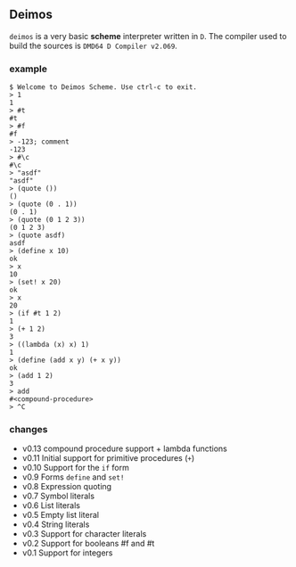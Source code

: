 ## Deimos

`deimos` is a very basic **scheme** interpreter written in `D`. The compiler used to build the sources is `DMD64 D Compiler v2.069`.

### example
    
    $ Welcome to Deimos Scheme. Use ctrl-c to exit.
    > 1
    1
    > #t
    #t
    > #f
    #f
    > -123; comment
    -123
    > #\c
    #\c
    > "asdf"
    "asdf"
    > (quote ())
    ()
    > (quote (0 . 1))
    (0 . 1)
    > (quote (0 1 2 3))
    (0 1 2 3)
    > (quote asdf)
    asdf
    > (define x 10)
    ok
    > x
    10
    > (set! x 20)
    ok
    > x
    20
    > (if #t 1 2)
    1
    > (+ 1 2)
    3
    > ((lambda (x) x) 1)
    1
    > (define (add x y) (+ x y))
    ok
    > (add 1 2)
    3
    > add
    #<compound-procedure>
    > ^C

### changes

* v0.13  compound procedure support + lambda functions
* v0.11  Initial support for primitive procedures (`+`)
* v0.10  Support for the `if` form
* v0.9   Forms `define` and `set!`
* v0.8   Expression quoting
* v0.7   Symbol literals
* v0.6   List literals
* v0.5   Empty list literal
* v0.4   String literals
* v0.3   Support for character literals
* v0.2   Support for booleans #f and #t
* v0.1   Support for integers

